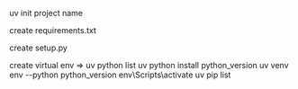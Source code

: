 uv init project name

create requirements.txt

create setup.py

create virtual env => uv python list
                uv python install python_version
                uv venv env --python python_version
                env\Scripts\activate
                uv pip list
                

